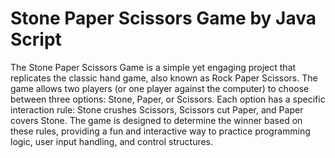 # Stone Paper Scissors Game by Java Script
The Stone Paper Scissors Game is a simple yet engaging project that replicates the classic hand game, also known as Rock Paper Scissors. The game allows two players (or one player against the computer) to choose between three options: Stone, Paper, or Scissors. Each option has a specific interaction rule: Stone crushes Scissors, Scissors cut Paper, and Paper covers Stone. The game is designed to determine the winner based on these rules, providing a fun and interactive way to practice programming logic, user input handling, and control structures.

